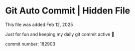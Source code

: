# Git Auto Commit | Hidden File

This file was added Feb 12, 2025

Just for fun and keeping my daily git commit active 🤪

commit number: 182903

